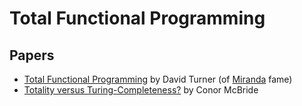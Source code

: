 # Total Functional Programming

## Papers

- [Total Functional Programming](http://www.jucs.org/jucs_10_7/total_functional_programming/jucs_10_07_0751_0768_turner.pdf) by David Turner (of [Miranda](https://en.wikipedia.org/wiki/Miranda_(programming_language)) fame) 
- [Totality versus Turing-Completeness?](https://personal.cis.strath.ac.uk/conor.mcbride/pub/Totality.pdf) by Conor McBride
